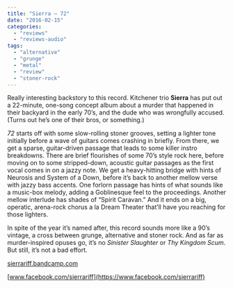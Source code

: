 ```yaml
---
title: "Sierra – 72"
date: "2016-02-15"
categories: 
  - "reviews"
  - "reviews-audio"
tags: 
  - "alternative"
  - "grunge"
  - "metal"
  - "review"
  - "stoner-rock"
---
```


Really interesting backstory to this record. Kitchener trio **Sierra** has put out a 22-minute, one-song concept album about a murder that happened in their backyard in the early 70’s, and the dude who was wrongfully accused. (Turns out he’s one of their bros, or something.)

_72_ starts off with some slow-rolling stoner grooves, setting a lighter tone initially before a wave of guitars comes crashing in briefly. From there, we get a sparse, guitar-driven passage that leads to some killer instro breakdowns. There are brief flourishes of some 70’s style rock here, before moving on to some stripped-down, acoustic guitar passages as the first vocal comes in on a jazzy note. We get a heavy-hitting bridge with hints of Neurosis and System of a Down, before it’s back to another mellow verse with jazzy bass accents. One forlorn passage has hints of what sounds like a music-box melody, adding a Goblinesque feel to the proceedings. Another mellow interlude has shades of “Spirit Caravan.” And it ends on a big, operatic, arena-rock chorus a la Dream Theater that’ll have you reaching for those lighters.

In spite of the year it’s named after, this record sounds more like a 90’s vintage, a cross between grunge, alternative and stoner rock. And as far as murder-inspired opuses go, it’s no _Sinister Slaughter_ or _Thy Kingdom Scum_. But still, it’s not a bad effort.

[sierrariff.bandcamp.com](https://sierrariff.bandcamp.com/)

[www.facebook.com/sierrariff](https://www.facebook.com/sierrariff)
